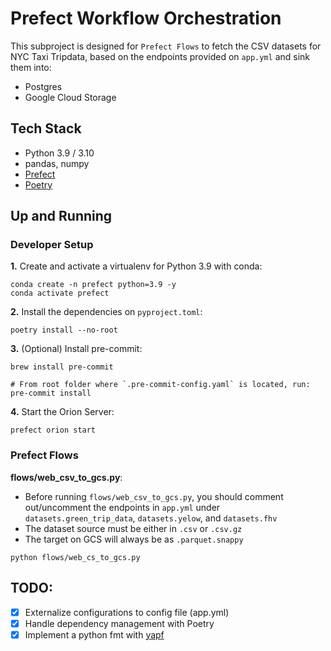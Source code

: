 # Prefect Workflow Orchestration

This subproject is designed for `Prefect Flows` to fetch the CSV datasets for NYC Taxi Tripdata,
based on the endpoints provided on `app.yml` and sink them into:
- Postgres
- Google Cloud Storage

## Tech Stack
- Python 3.9 / 3.10
- pandas, numpy
- [Prefect](https://www.prefect.io/opensource/)
- [Poetry](https://python-poetry.org/docs/)

## Up and Running

### Developer Setup

**1.** Create and activate a virtualenv for Python 3.9 with conda:
```shell
conda create -n prefect python=3.9 -y
conda activate prefect
```

**2.** Install the dependencies on `pyproject.toml`:
```shell
poetry install --no-root
```

**3.** (Optional) Install pre-commit:
```shell
brew install pre-commit

# From root folder where `.pre-commit-config.yaml` is located, run:
pre-commit install
```

**4.** Start the Orion Server:
```shell
prefect orion start
```

### Prefect Flows

**flows/web_csv_to_gcs.py**:

- Before running `flows/web_csv_to_gcs.py`, you should comment out/uncomment the endpoints in `app.yml`
  under `datasets.green_trip_data`, `datasets.yelow`, and `datasets.fhv`
- The dataset source must be either in `.csv` or `.csv.gz`
- The target on GCS will always be as `.parquet.snappy`

```shell
python flows/web_cs_to_gcs.py
```


## TODO:
- [x] Externalize configurations to config file (app.yml)
- [x] Handle dependency management with Poetry
- [x] Implement a python fmt with [yapf](https://github.com/google/yapf)
